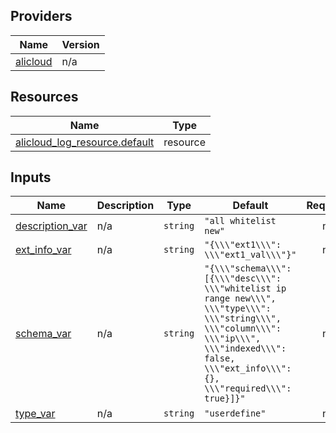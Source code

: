<!-- BEGIN_TF_DOCS -->
## Providers

| Name | Version |
|------|---------|
| <a name="provider_alicloud"></a> [alicloud](#provider\_alicloud) | n/a |

## Resources

| Name | Type |
|------|------|
| [alicloud_log_resource.default](https://registry.terraform.io/providers/hashicorp/alicloud/latest/docs/resources/log_resource) | resource |

## Inputs

| Name | Description | Type | Default | Required |
|------|-------------|------|---------|:--------:|
| <a name="input_description_var"></a> [description\_var](#input\_description\_var) | n/a | `string` | `"all whitelist new"` | no |
| <a name="input_ext_info_var"></a> [ext\_info\_var](#input\_ext\_info\_var) | n/a | `string` | `"{\\\"ext1\\\": \\\"ext1_val\\\"}"` | no |
| <a name="input_schema_var"></a> [schema\_var](#input\_schema\_var) | n/a | `string` | `"{\\\"schema\\\": [{\\\"desc\\\": \\\"whitelist ip range new\\\", \\\"type\\\": \\\"string\\\", \\\"column\\\": \\\"ip\\\", \\\"indexed\\\": false, \\\"ext_info\\\": {}, \\\"required\\\": true}]}"` | no |
| <a name="input_type_var"></a> [type\_var](#input\_type\_var) | n/a | `string` | `"userdefine"` | no |
<!-- END_TF_DOCS -->    